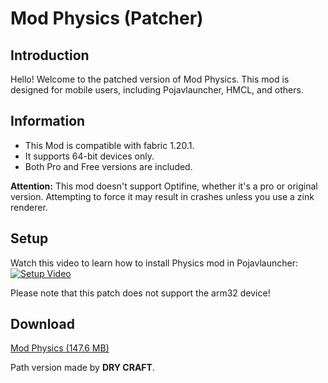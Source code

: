 # Mod Physics (Patcher)

## Introduction
Hello! Welcome to the patched version of Mod Physics. This mod is designed for mobile users, including Pojavlauncher, HMCL, and others.

## Information
- This Mod is compatible with fabric 1.20.1.
- It supports 64-bit devices only.
- Both Pro and Free versions are included.

**Attention:** This mod doesn't support Optifine, whether it's a pro or original version. Attempting to force it may result in crashes unless you use a zink renderer.

## Setup
Watch this video to learn how to install Physics mod in Pojavlauncher:
[![Setup Video](https://img.youtube.com/vi/_jO7tFn7HxA/0.jpg)](https://www.youtube.com/watch?v=_jO7tFn7HxA)

Please note that this patch does not support the arm32 device!

## Download
[Mod Physics (147.6 MB)](https://apkadmin.com/bwles0mwfmi2/Physics_Mods_1.20.1___40_Patcher_Runtime__41_.zip.html)

Path version made by **DRY CRAFT**.
